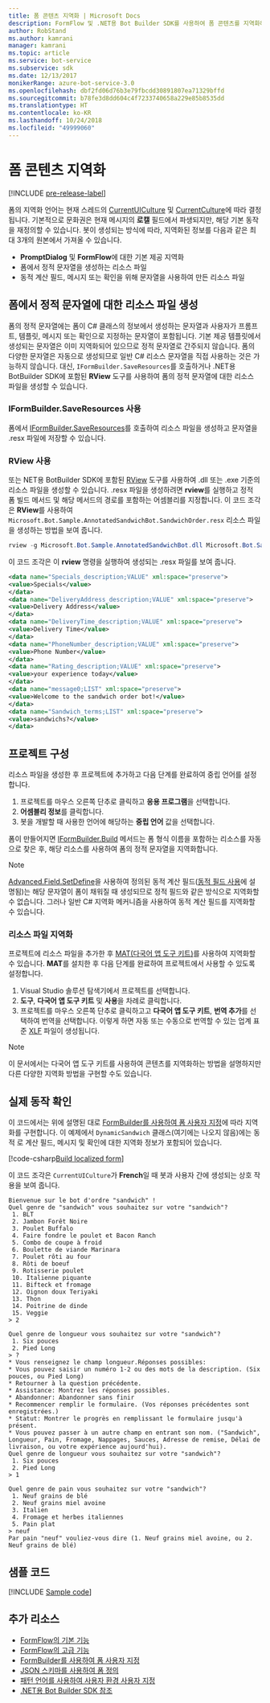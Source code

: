 ```yaml
---
title: 폼 콘텐츠 지역화 | Microsoft Docs
description: FormFlow 및 .NET용 Bot Builder SDK를 사용하여 폼 콘텐츠를 지역화하는 방법을 알아봅니다.
author: RobStand
ms.author: kamrani
manager: kamrani
ms.topic: article
ms.service: bot-service
ms.subservice: sdk
ms.date: 12/13/2017
monikerRange: azure-bot-service-3.0
ms.openlocfilehash: dbf2fd06d76b3e79fbcdd30891807ea71329bffd
ms.sourcegitcommit: b78fe3d8dd604c4f7233740658a229e85b8535dd
ms.translationtype: HT
ms.contentlocale: ko-KR
ms.lasthandoff: 10/24/2018
ms.locfileid: "49999060"
---
```

# <a name="localize-form-content"></a>폼 콘텐츠 지역화

[!INCLUDE [pre-release-label](../includes/pre-release-label-v3.md)]

폼의 지역화 언어는 현재 스레드의 [CurrentUICulture](https://msdn.microsoft.com/en-us/library/system.threading.thread.currentuiculture(v=vs.110).aspx) 및 [CurrentCulture](https://msdn.microsoft.com/en-us/library/system.threading.thread.currentculture(v=vs.110).aspx)에 따라 결정됩니다. 기본적으로 문화권은 현재 메시지의 **로캘** 필드에서 파생되지만, 해당 기본 동작을 재정의할 수 있습니다. 봇이 생성되는 방식에 따라, 지역화된 정보를 다음과 같은 최대 3개의 원본에서 가져올 수 있습니다.

- **PromptDialog** 및 **FormFlow**에 대한 기본 제공 지역화
- 폼에서 정적 문자열을 생성하는 리소스 파일
- 동적 계산 필드, 메시지 또는 확인을 위해 문자열을 사용하여 만든 리소스 파일

## <a name="generate-a-resource-file-for-the-static-strings-in-your-form"></a>폼에서 정적 문자열에 대한 리소스 파일 생성

폼의 정적 문자열에는 폼이 C# 클래스의 정보에서 생성하는 문자열과 사용자가 프롬프트, 템플릿, 메시지 또는 확인으로 지정하는 문자열이 포함됩니다. 기본 제공 템플릿에서 생성되는 문자열은 이미 지역화되어 있으므로 정적 문자열로 간주되지 않습니다. 폼의 다양한 문자열은 자동으로 생성되므로 일반 C# 리소스 문자열을 직접 사용하는 것은 가능하지 않습니다. 대신, `IFormBuilder.SaveResources`를 호출하거나 .NET용 BotBuilder SDK에 포함된 **RView** 도구를 사용하여 폼의 정적 문자열에 대한 리소스 파일을 생성할 수 있습니다.

### <a name="use-iformbuildersaveresources"></a>IFormBuilder.SaveResources 사용

폼에서 [IFormBuilder.SaveResources][saveResources]를 호출하여 리소스 파일을 생성하고 문자열을 .resx 파일에 저장할 수 있습니다.

### <a name="use-rview"></a>RView 사용

또는 NET용 BotBuilder SDK에 포함된 <a href="https://github.com/Microsoft/BotBuilder/tree/master/CSharp/Tools/RView" target="_blank">RView</a> 도구를 사용하여 .dll 또는 .exe 기준의 리소스 파일을 생성할 수 있습니다. .resx 파일을 생성하려면 **rview**를 실행하고 정적 폼 빌드 메서드 및 해당 메서드의 경로를 포함하는 어셈블리를 지정합니다. 이 코드 조각은 **RView**를 사용하여 `Microsoft.Bot.Sample.AnnotatedSandwichBot.SandwichOrder.resx` 리소스 파일을 생성하는 방법을 보여 줍니다. 

```csharp
rview -g Microsoft.Bot.Sample.AnnotatedSandwichBot.dll Microsoft.Bot.Sample.AnnotatedSandwichBot.SandwichOrder.BuildForm
```

이 코드 조각은 이 **rview** 명령을 실행하여 생성되는 .resx 파일를 보여 줍니다.

```xml
<data name="Specials_description;VALUE" xml:space="preserve">
<value>Specials</value>
</data>
<data name="DeliveryAddress_description;VALUE" xml:space="preserve">
<value>Delivery Address</value>
</data>
<data name="DeliveryTime_description;VALUE" xml:space="preserve">
<value>Delivery Time</value>
</data>
<data name="PhoneNumber_description;VALUE" xml:space="preserve">
<value>Phone Number</value>
</data>
<data name="Rating_description;VALUE" xml:space="preserve">
<value>your experience today</value>
</data>
<data name="message0;LIST" xml:space="preserve">
<value>Welcome to the sandwich order bot!</value>
</data>
<data name="Sandwich_terms;LIST" xml:space="preserve">
<value>sandwichs?</value>
</data>
```

## <a name="configure-your-project"></a>프로젝트 구성

리소스 파일을 생성한 후 프로젝트에 추가하고 다음 단계를 완료하여 중립 언어를 설정합니다. 

1. 프로젝트를 마우스 오른쪽 단추로 클릭하고 **응용 프로그램**을 선택합니다.
2. **어셈블리 정보**를 클릭합니다.
3. 봇을 개발할 때 사용한 언어에 해당하는 **중립 언어** 값을 선택합니다.

폼이 만들어지면 [IFormBuilder.Build][build] 메서드는 폼 형식 이름을 포함하는 리소스를 자동으로 찾은 후, 해당 리소스를 사용하여 폼의 정적 문자열을 지역화합니다. 

> [!NOTE]
> [Advanced.Field.SetDefine][setDefine]을 사용하여 정의된 동적 계산 필드([동적 필드 사용](bot-builder-dotnet-formflow-formbuilder.md#dynamically-define-field-values-confirmations-and-messages)에 설명됨)는 해당 문자열이 폼이 채워질 때 생성되므로 정적 필드와 같은 방식으로 지역화할 수 없습니다. 그러나 일반 C# 지역화 메커니즘을 사용하여 동적 계산 필드를 지역화할 수 있습니다.

### <a name="localize-resource-files"></a>리소스 파일 지역화 

프로젝트에 리소스 파일을 추가한 후 <a href="https://developer.microsoft.com/en-us/windows/develop/multilingual-app-toolkit" target="_blank">MAT(다국어 앱 도구 키트)</a>를 사용하여 지역화할 수 있습니다. **MAT**를 설치한 후 다음 단계를 완료하여 프로젝트에서 사용할 수 있도록 설정합니다.

1. Visual Studio 솔루션 탐색기에서 프로젝트를 선택합니다.
2. **도구**, **다국어 앱 도구 키트** 및 **사용**을 차례로 클릭합니다.
3. 프로젝트를 마우스 오른쪽 단추로 클릭하고고 **다국어 앱 도구 키트**, **번역 추가**를 선택하여 번역을 선택합니다. 이렇게 하면 자동 또는 수동으로 번역할 수 있는 업계 표준 <a href="https://en.wikipedia.org/wiki/XLIFF" target="_blank">XLF</a> 파일이 생성됩니다.

> [!NOTE]
> 이 문서에서는 다국어 앱 도구 키트를 사용하여 콘텐츠를 지역화하는 방법을 설명하지만 다른 다양한 지역화 방법을 구현할 수도 있습니다.

## <a name="see-it-in-action"></a>실제 동작 확인

이 코드에서는 위에 설명된 대로 [FormBuilder를 사용하여 폼 사용자 지정](bot-builder-dotnet-formflow-formbuilder.md)에 따라 지역화를 구현합니다. 이 예제에서 `DynamicSandwich` 클래스(여기에는 나오지 않음)에는 동적 로 계산 필드, 메시지 및 확인에 대한 지역화 정보가 포함되어 있습니다.

[!code-csharp[Build localized form](../includes/code/dotnet-formflow-localize.cs#buildLocalizedForm)]

이 코드 조각은 `CurrentUICulture`가 **French**일 때 봇과 사용자 간에 생성되는 상호 작용을 보여 줍니다.

```console
Bienvenue sur le bot d'ordre "sandwich" !
Quel genre de "sandwich" vous souhaitez sur votre "sandwich"?
 1. BLT
 2. Jambon Forêt Noire
 3. Poulet Buffalo
 4. Faire fondre le poulet et Bacon Ranch
 5. Combo de coupe à froid
 6. Boulette de viande Marinara
 7. Poulet rôti au four
 8. Rôti de boeuf
 9. Rotisserie poulet
 10. Italienne piquante
 11. Bifteck et fromage
 12. Oignon doux Teriyaki
 13. Thon
 14. Poitrine de dinde
 15. Veggie
> 2

Quel genre de longueur vous souhaitez sur votre "sandwich"?
 1. Six pouces
 2. Pied Long
> ?
* Vous renseignez le champ longueur.Réponses possibles:
* Vous pouvez saisir un numéro 1-2 ou des mots de la description. (Six pouces, ou Pied Long)
* Retourner à la question précédente.
* Assistance: Montrez les réponses possibles.
* Abandonner: Abandonner sans finir
* Recommencer remplir le formulaire. (Vos réponses précédentes sont enregistrées.)
* Statut: Montrer le progrès en remplissant le formulaire jusqu'à présent.
* Vous pouvez passer à un autre champ en entrant son nom. ("Sandwich", Longueur, Pain, Fromage, Nappages, Sauces, Adresse de remise, Délai de livraison, ou votre expérience aujourd'hui).
Quel genre de longueur vous souhaitez sur votre "sandwich"?
 1. Six pouces
 2. Pied Long
> 1

Quel genre de pain vous souhaitez sur votre "sandwich"?
 1. Neuf grains de blé
 2. Neuf grains miel avoine
 3. Italien
 4. Fromage et herbes italiennes
 5. Pain plat
> neuf
Par pain "neuf" vouliez-vous dire (1. Neuf grains miel avoine, ou 2. Neuf grains de blé)
```

## <a name="sample-code"></a>샘플 코드

[!INCLUDE [Sample code](../includes/snippet-dotnet-formflow-samples.md)]

## <a name="additional-resources"></a>추가 리소스

- [FormFlow의 기본 기능](bot-builder-dotnet-formflow.md)
- [FormFlow의 고급 기능](bot-builder-dotnet-formflow-advanced.md)
- [FormBuilder를 사용하여 폼 사용자 지정](bot-builder-dotnet-formflow-formbuilder.md)
- [JSON 스키마를 사용하여 폼 정의](bot-builder-dotnet-formflow-json-schema.md)
- [패턴 언어를 사용하여 사용자 환경 사용자 지정](bot-builder-dotnet-formflow-pattern-language.md)
- <a href="/dotnet/api/?view=botbuilder-3.11.0" target="_blank">.NET용 Bot Builder SDK 참조</a>

[build]: /dotnet/api/microsoft.bot.builder.formflow.formbuilder-1.build 

[setDefine]: /dotnet/api/microsoft.bot.builder.formflow.advanced.field-1.setdefine

[saveResources]: /dotnet/api/microsoft.bot.builder.formflow.iform-1.saveresources
